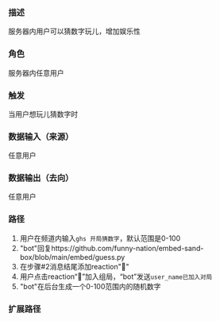 ### 描述

服务器内用户可以猜数字玩儿，增加娱乐性

### 角色

服务器内任意用户

### 触发

当用户想玩儿猜数字时

### 数据输入（来源）

任意用户

### 数据输出（去向）

任意用户

### 路径

1. 用户在频道内输入```ghs 开局猜数字```，默认范围是0-100
2. "bot"回复https://github.com/funny-nation/embed-sand-box/blob/main/embed/guess.py
3. 在步骤#2消息结尾添加reaction"🔢"
4. 用户点击reaction“🔢”加入组局，“bot”发送```user_name已加入对局```
5. "bot"在后台生成一个0-100范围内的随机数字

### 扩展路径

